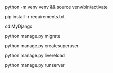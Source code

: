 python -m venv venv && source venv/bin/activate

pip install -r requirements.txt

cd MyDjango

python manage.py migrate

python manage.py createsuperuser

python manage.py livereload

python manage.py runserver

